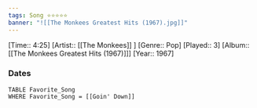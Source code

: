 ```yaml
---
tags: Song ⭐⭐⭐⭐⭐ 
banner: "![[The Monkees Greatest Hits (1967).jpg]]"
---
```

[Time:: 4:25]
[Artist:: [[The Monkees]] ]
[Genre:: Pop]
[Played:: 3]
[Album:: [[The Monkees Greatest Hits (1967)]]]
[Year:: 1967]
### Dates
````dataview
TABLE Favorite_Song
WHERE Favorite_Song = [[Goin' Down]]
````